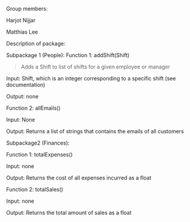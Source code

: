 Group members:

Harjot Nijjar

Matthias Lee

Description of package:

Subpackage 1 (People):
Function 1: addShift(Shift)

>Adds a Shift to list of shifts for a given employee or manager

Input: Shift, which is an integer corresponding to a specific shift (see documentation)

Output: none

Function 2: allEmails()

Input: None

Output: Returns a list of strings that contains the emails of all customers


Subpackage2 (Finances):

Function 1: totalExpenses()

Input: none

Output: Returns the cost of all expenses incurred as a float

Function 2: totalSales()

Input: none

Output: Returns the total amount of sales as a float
